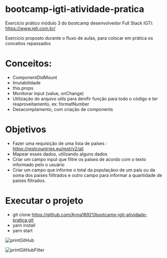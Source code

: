 # bootcamp-igti-atividade-pratica
Exercicio prático módulo 3 do bootcamp desenvolvedor Full Stack IGTI: https://www.igti.com.br/


Exercício proposto durante o fluxo de aulas, para colocar em prática os conceitos repassados

# Conceitos:
* ComponentDidMount
* Imutabilidade
* this.props
* Monitorar input (value, onChange)
* Utilização do arquivo utils para denifir função para todo o código e ter reaproveitamento, ex: formatNumber
* Desacomplamento, com criação de components 


# Objetivos

* Fazer uma requisição de uma lista de países : https://restcountries.eu/rest/v2/all
* Mapear esses dados, utilizando alguns dados
* Criar um campo input que filtre os países de acordo com o texto informado pelo o usuário
* Criar um campo que informe o total da populaçãoo de um país ou da soma dos países fiiltrados e outro campo para informar a quantidade de países filtrados.


# Executar o projeto

* git clone https://github.com/Anna18921/bootcamp-igti-atividade-pratica.git
* yarn install
* yarn start

![printGitHub](https://user-images.githubusercontent.com/53823948/85027252-17062480-b150-11ea-99e5-f711514f2f6c.PNG)

![printGitHubFilter](https://user-images.githubusercontent.com/53823948/85027266-1a011500-b150-11ea-836f-0ea971b20730.PNG)
